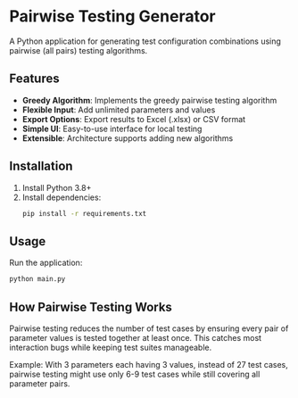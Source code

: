 # Pairwise Testing Generator

A Python application for generating test configuration combinations using pairwise (all pairs) testing algorithms.

## Features

- **Greedy Algorithm**: Implements the greedy pairwise testing algorithm
- **Flexible Input**: Add unlimited parameters and values
- **Export Options**: Export results to Excel (.xlsx) or CSV format
- **Simple UI**: Easy-to-use interface for local testing
- **Extensible**: Architecture supports adding new algorithms

## Installation

1. Install Python 3.8+
2. Install dependencies:
   ```bash
   pip install -r requirements.txt
   ```

## Usage

Run the application:
```bash
python main.py
```

## How Pairwise Testing Works

Pairwise testing reduces the number of test cases by ensuring every pair of parameter values is tested together at least once. This catches most interaction bugs while keeping test suites manageable.

Example: With 3 parameters each having 3 values, instead of 27 test cases, pairwise testing might use only 6-9 test cases while still covering all parameter pairs. 